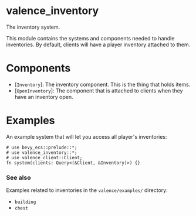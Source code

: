 # valence_inventory

The inventory system.

This module contains the systems and components needed to handle
inventories. By default, clients will have a player inventory attached to
them.

# Components

- [`Inventory`]: The inventory component. This is the thing that holds
  items.
- [`OpenInventory`]: The component that is attached to clients when they
  have an inventory open.

# Examples

An example system that will let you access all player's inventories:

```
# use bevy_ecs::prelude::*;
# use valence_inventory::*;
# use valence_client::Client;
fn system(clients: Query<(&Client, &Inventory)>) {}
```

### See also

Examples related to inventories in the `valence/examples/` directory:
- `building`
- `chest`
